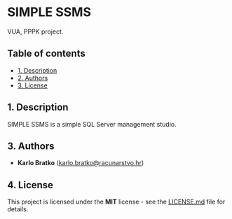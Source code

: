 # SIMPLE SSMS <!-- omit in toc -->

VUA, PPPK project.

## Table of contents <!-- omit in toc -->
- [1. Description](#1-description)
- [2. Authors](#3-authors)
- [3. License](#4-license)

## 1. Description

SIMPLE SSMS is a simple SQL Server management studio.

## 3. Authors

- **Karlo Bratko** (karlo.bratko@racunarstvo.hr)

## 4. License

This project is licensed under the **MIT** license - see the [LICENSE.md](/LICENSE.md) file for details.

